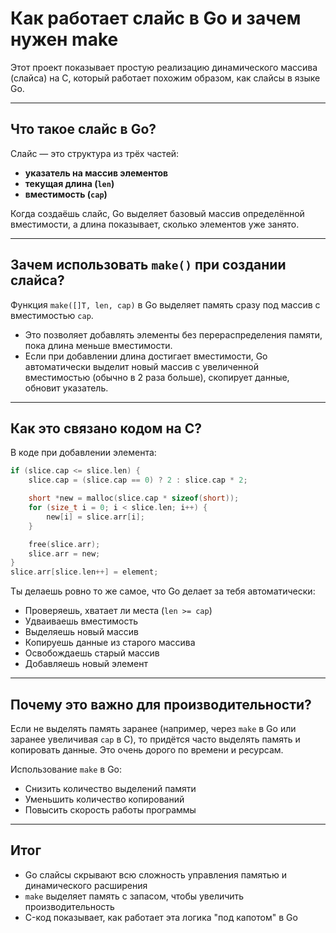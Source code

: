 # Как работает слайс в Go и зачем нужен make
Этот проект показывает простую реализацию динамического массива (слайса) на C, который работает похожим образом, как слайсы в языке Go.

---

## Что такое слайс в Go?

Слайс — это структура из трёх частей:

- **указатель на массив элементов**  
- **текущая длина (`len`)**  
- **вместимость (`cap`)**

Когда создаёшь слайс, Go выделяет базовый массив определённой вместимости, а длина показывает, сколько элементов уже занято.

---

## Зачем использовать `make()` при создании слайса?

Функция `make([]T, len, cap)` в Go выделяет память сразу под массив с вместимостью `cap`.

- Это позволяет добавлять элементы без перераспределения памяти, пока длина меньше вместимости.  
- Если при добавлении длина достигает вместимости, Go автоматически выделит новый массив с увеличенной вместимостью (обычно в 2 раза больше), скопирует данные, обновит указатель.

---

## Как это связано кодом на C?

В коде при добавлении элемента:

```c
if (slice.cap <= slice.len) {
    slice.cap = (slice.cap == 0) ? 2 : slice.cap * 2;

    short *new = malloc(slice.cap * sizeof(short));
    for (size_t i = 0; i < slice.len; i++) {
        new[i] = slice.arr[i];
    }

    free(slice.arr);
    slice.arr = new;
}
slice.arr[slice.len++] = element;
```

Ты делаешь ровно то же самое, что Go делает за тебя автоматически:

- Проверяешь, хватает ли места (`len >= cap`)
- Удваиваешь вместимость
- Выделяешь новый массив
- Копируешь данные из старого массива
- Освобождаешь старый массив
- Добавляешь новый элемент

---

## Почему это важно для производительности?

Если не выделять память заранее (например, через `make` в Go или заранее увеличивая `cap` в C), то придётся часто выделять память и копировать данные. Это очень дорого по времени и ресурсам.

Использование `make` в Go:
- Снизить количество выделений памяти
- Уменьшить количество копирований
- Повысить скорость работы программы

---

## Итог

- Go слайсы скрывают всю сложность управления памятью и динамического расширения  
- `make` выделяет память с запасом, чтобы увеличить производительность  
- C-код показывает, как работает эта логика "под капотом" в Go  
